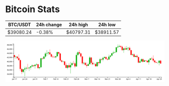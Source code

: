 # Bitcoin Stats

BTC/USDT|24h change|24h high|24h low|
|---|---|---|---|
|$39080.24|-0.38%|$40797.31|$38911.57|

<img src="./chart.svg">
